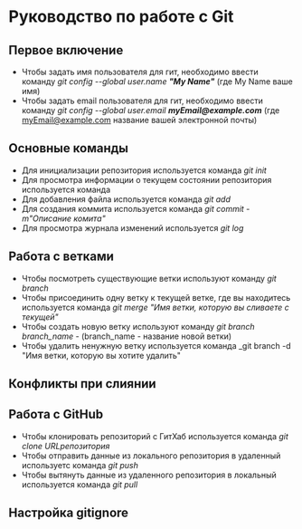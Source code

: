 # Руководство по работе с Git

## Первое включение

- Чтобы задать имя пользователя для гит, необходимо ввести команду *git config --global user.name __"My Name"__* (где My Name ваше имя)
- Чтобы задать email пользователя для гит, необходимо ввести команду *git config --global user.email __myEmail@example.com__* (где myEmail@example.com название вашей электронной почты)

## Основные команды

- Для инициализации репозитория используется команда _git init_
- Для просмотра информации о текущем состоянии репозитория используется команда 
- Для добавления файла используется команда _git add_
- Для создания коммита используется команда _git commit -m"Описание комита"_
- Для просмотра журнала изменений используется _git log_

## Работа с ветками

- Чтобы посмотреть существующие ветки используют команду _git branch_
- Чтобы присоединить одну ветку к текущей ветке, где вы находитесь используется команда _git merge "Имя ветки, которую вы сливаете с текущей"_
- Чтобы создать новую ветку используют команду _git branch branch_name_ - (branch_name - название новой ветки)
- Чтобы удалить ненужную ветку используется команда _git branch -d "Имя ветки, которую вы хотите удалить"

## Конфликты при слиянии

## Работа с GitHub

- Чтобы клонировать репозиторий с ГитХаб используется команда _git clone URLрепозитория_ 
- Чтобы отправить данные из локального репозитория в удаленный используетс команда _git push_
- Чтобы вытянуть данные из удаленного репозитория в локальный используется команда _git pull_

## Настройка gitignore
